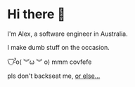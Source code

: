 # Hi there 👋

I'm Alex, a software engineer in Australia.

I make dumb stuff on the occasion.

\̅_̅/̷̚ʾo( ︾ω ︾ o) mmm covfefe

pls don't backseat me, [or else...](https://github.com/tadyen/LoL-Report-macro)

<!--
- 🔭 I’m currently working on ...
- 🌱 I’m currently learning ...
- 👯 I’m looking to collaborate on ...
- 🤔 I’m looking for help with ...
- 💬 Ask me about ...
- 📫 How to reach me: ...
- 😄 Pronouns: ...
- ⚡ Fun fact: ...
-->
